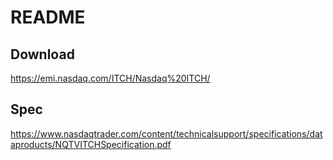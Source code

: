 # README

## Download

https://emi.nasdaq.com/ITCH/Nasdaq%20ITCH/

## Spec

https://www.nasdaqtrader.com/content/technicalsupport/specifications/dataproducts/NQTVITCHSpecification.pdf
